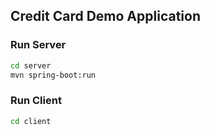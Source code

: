 ## Credit Card Demo Application

### Run Server
```bash
cd server
mvn spring-boot:run
```

### Run Client
```bash
cd client

```